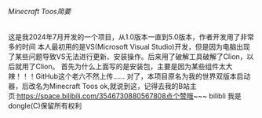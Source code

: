 ###### Minecraft Toos简要
这是我2024年7月开发的一个项目，从1.0版本一直到5.0版本，作者开发用了非常多的时间
本人最初用的是VS(Microsoft Visual Studio)开发，但是因为电脑出现了某些问题导致VS无法进行更新、安装操作。后来用了破解工具破解了Clion，以后就用了Clion。
首先为什么上面写的是安装包，主要是因为某些组件太大辣！！！GitHub这个老六不然上传......
对了，本项目原名为我的世界双版本启动器，后改名为Minecraft Toos
ok,就说到这，记得去我的B站主页:https://space.bilibili.com/3546730880567808点个赞哦~~~
bilibli 我是dongle(C)保留所有权利

